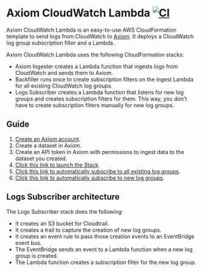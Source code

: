 # Axiom CloudWatch Lambda [![CI](https://github.com/axiomhq/axiom-cloudwatch-lambda/actions/workflows/ci.yaml/badge.svg)](https://github.com/axiomhq/axiom-cloudwatch-lambda/actions/workflows/ci.yaml)

Axiom CloudWatch Lambda is an easy-to-use AWS CloudFormation template to send logs from CloudWatch to [Axiom](https://axiom.co). It deploys a CloudWatch log group subscription filter and a Lambda.

Axiom CloudWatch Lambda uses the following CloudFormation stacks:

- Axiom Ingester creates a Lambda function that ingests logs from CloudWatch and sends them to Axiom.
- Backfiller runs once to create subscription filters on the ingest Lambda for all existing CloudWatch log groups.
- Logs Subscriber creates a Lambda function that listens for new log groups and creates subscription filters for them. This way, you don't have to create subscription filters manually for new log groups.

## Guide

1. [Create an Axiom account](https://app.axiom.co).
2. Create a dataset in Axiom.
3. Create an API token in Axiom with permissions to ingest data to the dataset you created.
4. [Click this link to launch the Stack](https://console.aws.amazon.com/cloudformation/home?#/stacks/new?stackName=cloudwatch-ingester-axiom&templateURL=https://axiom-cloudformation.s3.amazonaws.com/stacks/axiom-cloudwatch-ingester-cloudformation-stack.yaml).
5. [Click this link to automatically subscribe to all existing log groups](https://console.aws.amazon.com/cloudformation/home?#/stacks/new?stackName=cloudwatch-backfiller-axiom&templateURL=https://axiom-cloudformation.s3.amazonaws.com/stacks/axiom-cloudwatch-backfiller-cloudformation-stack.yaml).
6. [Click this link to automatically subscribe to new log groups](https://console.aws.amazon.com/cloudformation/home?#/stacks/new?stackName=cloudwatch-subscriber-axiom&templateURL=https://axiom-cloudformation.s3.amazonaws.com/stacks/axiom-cloudwatch-subscriber-cloudformation-stack.yaml).

## Logs Subscriber architecture

The Logs Subscriber stack does the following:

- It creates an S3 bucket for Cloudtrail.
- It creates a trail to capture the creation of new log groups.
- It creates an event rule to pass those creation events to an EventBridge event bus.
- The EventBridge sends an event to a Lambda function when a new log group is created.
- The Lambda function creates a subscription filter for the new log group.